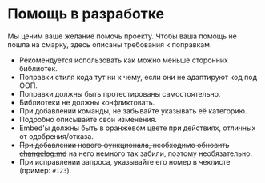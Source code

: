 # Помощь в разработке

Мы ценим ваше желание помочь проекту. Чтобы ваша помощь не пошла на смарку, здесь описаны требования к поправкам.

- Рекомендуется использовать как можно меньше сторонних библиотек.
- Поправки стиля кода тут ни к чему, если они не адаптируют код под ООП.
- Поправки должны быть протестированы самостоятельно.
- Библиотеки не должны конфликтовать.
- При добавлении команды, не забывайте указывать её категорию.
- Подробно описывайте свои изменения. 
- Embed'ы должны быть в оранжевом цвете при действиях, отличных от одобрения/отказа.
- ~~При добавлении нового функционала, необходимо обновить [changelog.md](https://github.com/madcat9958/MadBotPublic/blob/main/changelog.md)~~ на него немного так забили, поэтому необязательно.
- При исправлении запроса, указывайте его номер в чеклисте (пример: `#123`).
